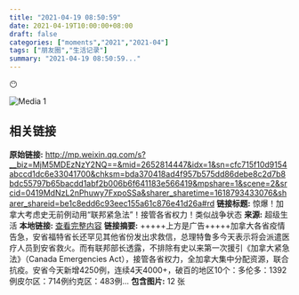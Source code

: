 ```yaml
---
title: "2021-04-19 08:50:59"
date: 2021-04-19T10:00:00+08:00
draft: false
categories: ["moments","2021","2021-04"]
tags: ["朋友圈","生活记录"]
summary: "2021-04-19 08:50:59..."
---
```


😶

![Media 1](/Moments/photos/2021-04-19/202104190850590.jpg)

## 相关链接

**原始链接:** http://mp.weixin.qq.com/s?__biz=MjM5MDEzNzY2NQ==&mid=2652814447&idx=1&sn=cfc715f10d9154abccd1dc6e33041700&chksm=bda370418ad4f957b575dd86debe8c2d7b8bdc55797b65bacdd1abf2b006b6f641183e566419&mpshare=1&scene=2&srcid=0419MdNzL2nPhuwy7FxpoSSa&sharer_sharetime=1618793433076&sharer_shareid=be1c8edd6c93eec155a61c876e41d26a#rd
**链接标题:** 惊爆！加拿大考虑史无前例动用“联邦紧急法”！接管各省权力！类似战争状态
**来源:** 超级生活
**本地链接:** [查看完整内容](/link_content/2021/04/2021-04-19/link_content/)
**链接摘要:** +++++上方是广告+++++加拿大各省疫情告急，安省福特省长还罕见其他省份发出求救信，总理特鲁多今天表示将会派遣医疗人员到安省救火。而有联邦部长透露，不排除有史以来第一次援引《加拿大紧急法》（Canada Emergencies Act），接管各省权力，全加拿大集中分配资源，联合抗疫。安省今天新增4250例，连续4天4000+，破百的地区10个：多伦多：1392例皮尔区：714例约克区：483例...
**包含图片:** 12 张

